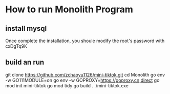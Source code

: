 # How to run Monolith Program
## install mysql
Once complete the installation, you shoule modify the root's password with cxDgTq9K
## build an run
git clone https://github.com/zchaoyu1126/mini-tiktok.git
cd Monolith
go env -w GO111MODULE=on
go env -w GOPROXY=https://goproxy.cn,direct
go mod init mini-tiktok
go mod tidy
go build .
./mini-tiktok.exe